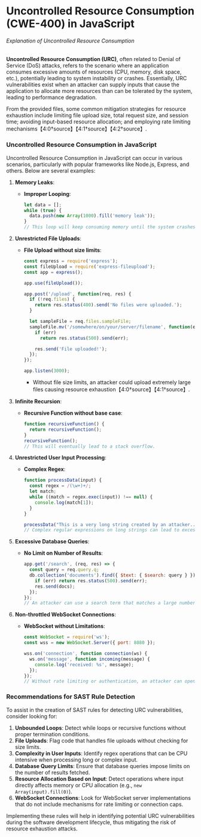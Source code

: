 # Uncontrolled Resource Consumption (CWE-400) in JavaScript

###### Explanation of Uncontrolled Resource Consumption

**Uncontrolled Resource Consumption (URC)**, often related to Denial of Service (DoS) attacks, refers to the scenario where an application consumes excessive amounts of resources (CPU, memory, disk space, etc.), potentially leading to system instability or crashes. Essentially, URC vulnerabilities exist when an attacker can supply inputs that cause the application to allocate more resources than can be tolerated by the system, leading to performance degradation.

From the provided files, some common mitigation strategies for resource exhaustion include limiting file upload size, total request size, and session time; avoiding input-based resource allocation; and employing rate limiting mechanisms【4:0†source】【4:1†source】【4:2†source】.

### Uncontrolled Resource Consumption in JavaScript

Uncontrolled Resource Consumption in JavaScript can occur in various scenarios, particularly with popular frameworks like Node.js, Express, and others. Below are several examples:

1. **Memory Leaks**:
   - **Improper Looping**:
     ```javascript
     let data = [];
     while (true) {
       data.push(new Array(1000).fill('memory leak'));
     }
     // This loop will keep consuming memory until the system crashes.
     ```

2. **Unrestricted File Uploads**:
   - **File Upload without size limits**:
     ```javascript
     const express = require('express');
     const fileUpload = require('express-fileupload');
     const app = express();
     
     app.use(fileUpload());
     
     app.post('/upload', function(req, res) {
       if (!req.files) {
         return res.status(400).send('No files were uploaded.');
       }
     
       let sampleFile = req.files.sampleFile;
       sampleFile.mv('/somewhere/on/your/server/filename', function(err) {
         if (err)
           return res.status(500).send(err);
     
         res.send('File uploaded!');
       });
     });
     
     app.listen(3000);
     ```
     - Without file size limits, an attacker could upload extremely large files causing resource exhaustion【4:0†source】【4:1†source】.

3. **Infinite Recursion**:
   - **Recursive Function without base case**:
     ```javascript
     function recursiveFunction() {
       return recursiveFunction();
     }
     recursiveFunction();
     // This will eventually lead to a stack overflow.
     ```

4. **Unrestricted User Input Processing**:
   - **Complex Regex**:
     ```javascript
     function processData(input) {
       const regex = /(\w+)+/;
       let match;
       while ((match = regex.exec(input)) !== null) {
         console.log(match[1]);
       }
     }
     
     processData("This is a very long string created by an attacker...");
     // Complex regular expressions on long strings can lead to excessive CPU usage.
     ```

5. **Excessive Database Queries**:
   - **No Limit on Number of Results**:
     ```javascript
     app.get('/search', (req, res) => {
       const query = req.query.q;
       db.collection('documents').find({ $text: { $search: query } }).toArray((err, docs) => {
         if (err) return res.status(500).send(err);
         res.send(docs);
       });
     });
     // An attacker can use a search term that matches a large number of documents causing excessive data fetching, leading to high memory use.
     ```

6. **Non-throttled WebSocket Connections**:
   - **WebSocket without Limitations**:
     ```javascript
     const WebSocket = require('ws');
     const wss = new WebSocket.Server({ port: 8080 });
     
     wss.on('connection', function connection(ws) {
       ws.on('message', function incoming(message) {
         console.log('received: %s', message);
       });
     });
     // Without rate limiting or authentication, an attacker can open multiple concurrent WebSocket connections leading to resource exhaustion.
     ```

### Recommendations for SAST Rule Detection

To assist in the creation of SAST rules for detecting URC vulnerabilities, consider looking for:
1. **Unbounded Loops**: Detect while loops or recursive functions without proper termination conditions.
2. **File Uploads**: Flag code that handles file uploads without checking for size limits.
3. **Complexity in User Inputs**: Identify regex operations that can be CPU intensive when processing long or complex input.
4. **Database Query Limits**: Ensure that database queries impose limits on the number of results fetched.
5. **Resource Allocation Based on Input**: Detect operations where input directly affects memory or CPU allocation (e.g., `new Array(input).fill(0)`).
6. **WebSocket Connections**: Look for WebSocket server implementations that do not include mechanisms for rate limiting or connection caps.

Implementing these rules will help in identifying potential URC vulnerabilities during the software development lifecycle, thus mitigating the risk of resource exhaustion attacks.